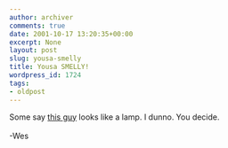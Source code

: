 ```yaml
---
author: archiver
comments: true
date: 2001-10-17 13:20:35+00:00
excerpt: None
layout: post
slug: yousa-smelly
title: Yousa SMELLY!
wordpress_id: 1724
tags:
- oldpost
---
```


Some say <a href="http://www.oliverweb.com/newsimages/Lampio.jpg">this guy</a> looks like a lamp.  I dunno.  You decide.<br /><br />-Wes